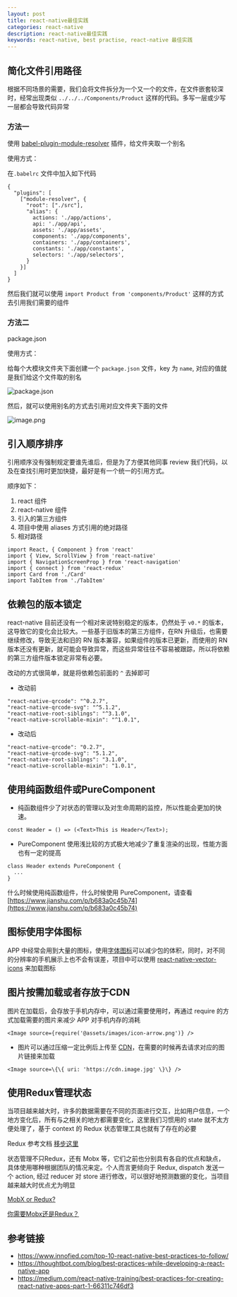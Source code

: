 ```yaml
---
layout: post
title: react-native最佳实践
categories: react-native
description: react-native最佳实践
keywords: react-native, best practise, react-native 最佳实践
---
```


## 简化文件引用路径

根据不同场景的需要，我们会将文件拆分为一个又一个的文件，在文件嵌套较深时，经常出现类似 `../../../Components/Product` 这样的代码。多写一层或少写一层都会导致代码异常

### 方法一
使用 [babel-plugin-module-resolver](https://github.com/tleunen/babel-plugin-module-resolver) 插件，给文件夹取一个别名

使用方式：

在`.babelrc` 文件中加入如下代码

```
{
  "plugins": [
    ["module-resolver", {
      "root": ["./src"],
      "alias": {
        actions: './app/actions',
        api: './app/api',
        assets: './app/assets',
        components: './app/components',
        containers: './app/containers',
        constants: './app/constants',
        selectors: './app/selectors',
      }
    }]
  ]
}
```

然后我们就可以使用 `import Product from 'components/Product'` 这样的方式去引用我们需要的组件

### 方法二

package.json

使用方式：

给每个大模块文件夹下面创建一个 `package.json` 文件，key 为 `name`, 对应的值就是我们给这个文件取的别名

![package.json](https://upload-images.jianshu.io/upload_images/9418595-33e8a7b27e1b0214.png?imageMogr2/auto-orient/strip%7CimageView2/2/w/1240)

然后，就可以使用别名的方式去引用对应文件夹下面的文件

![image.png](https://upload-images.jianshu.io/upload_images/9418595-5c0e1399341d340f.png?imageMogr2/auto-orient/strip%7CimageView2/2/w/1240)

## 引入顺序排序

引用顺序没有强制规定要谁先谁后，但是为了方便其他同事 review 我们代码，以及在查找引用时更加快捷，最好是有一个统一的引用方式。

顺序如下：
1. react 组件
2. react-native 组件
3. 引入的第三方组件
4. 项目中使用 aliases 方式引用的绝对路径 
5. 相对路径

```
import React, { Component } from 'react'
import { View, ScrollView } from 'react-native'
import { NavigationScreenProp } from 'react-navigation'
import { connect } from 'react-redux'
import Card from './Card'
import TabItem from './TabItem'
```

## 依赖包的版本锁定

react-native 目前还没有一个相对来说特别稳定的版本，仍然处于 `v0.*` 的版本，这导致它的变化会比较大。一些基于旧版本的第三方组件，在RN 升级后，也需要继续修改，导致无法和旧的 RN 版本兼容，如果组件的版本已更新，而使用的 RN 版本还没有更新，就可能会导致异常，而这些异常往往不容易被跟踪，所以将依赖的第三方组件版本锁定非常有必要。

改动的方式很简单，就是将依赖包前面的 `^` 去掉即可

- 改动前

```
"react-native-qrcode": "^0.2.7",
"react-native-qrcode-svg": "^5.1.2",
"react-native-root-siblings": "^3.1.0",
"react-native-scrollable-mixin": "^1.0.1",
```

- 改动后

```
"react-native-qrcode": "0.2.7",
"react-native-qrcode-svg": "5.1.2",
"react-native-root-siblings": "3.1.0",
"react-native-scrollable-mixin": "1.0.1",
```

## 使用纯函数组件或PureComponent

- 纯函数组件少了对状态的管理以及对生命周期的监控，所以性能会更加的快速。

```
const Header = () => (<Text>This is Header</Text>);
```

- PureComponent 使用浅比较的方式极大地减少了重复渲染的出现，性能方面也有一定的提高

```
class Header extends PureComponent {
  ...
}
```

什么时候使用纯函数组件，什么时候使用 PureComponent，请查看[https://www.jianshu.com/p/b683a0c45b74](https://www.jianshu.com/p/b683a0c45b74)


## 图标使用字体图标

APP 中经常会用到大量的图标，使用[字体图标]([https://icomoon.io/app/#/select](https://icomoon.io/app/#/select)
)可以减少包的体积，同时，对不同的分辨率的手机展示上也不会有误差，项目中可以使用 [react-native-vector-icons](https://github.com/oblador/react-native-vector-icons) 来加载图标

## 图片按需加载或者存放于CDN

图片在加载后，会存放于手机内存中，可以通过需要使用时，再通过 require 的方式加载需要的图片来减少 APP 对手机内存的消耗

```
<Image source={require('@assets/images/icon-arrow.png')} />
```

- 图片可以通过压缩一定比例后上传至 [CDN](https://baike.baidu.com/item/CDN/420951?fr=aladdin)，在需要的时候再去请求对应的图片链接来加载

```
<Image source=\{\{ uri: 'https://cdn.image.jpg' \}\} />
```

## 使用Redux管理状态

当项目越来越大时，许多的数据需要在不同的页面进行交互，比如用户信息，一个地方变化后，所有与之相关的地方都需要变化，这里我们习惯用的 state 就不太方便处理了，基于 context 的 Redux 状态管理工具也就有了存在的必要

Redux 参考文档 [移步这里](https://redux.js.org/introduction/getting-started)

状态管理不只Redux，还有 Mobx 等，它们之前也分别具有各自的优点和缺点，具体使用哪种根据团队的情况来定。个人而言更倾向于 Redux, dispatch 发送一个 action, 经过 reducer 对 store 进行修改，可以很好地预测数据的变化，当项目越来越大时优点尤为明显

[MobX or Redux?](https://juejin.im/post/5d975e88518825323a37755d)

[你需要Mobx还是Redux？](https://juejin.im/post/5a7fd72c5188257a766324ae)


## 参考链接

- https://www.innofied.com/top-10-react-native-best-practices-to-follow/
- https://thoughtbot.com/blog/best-practices-while-developing-a-react-native-app
- https://medium.com/react-native-training/best-practices-for-creating-react-native-apps-part-1-66311c746df3
